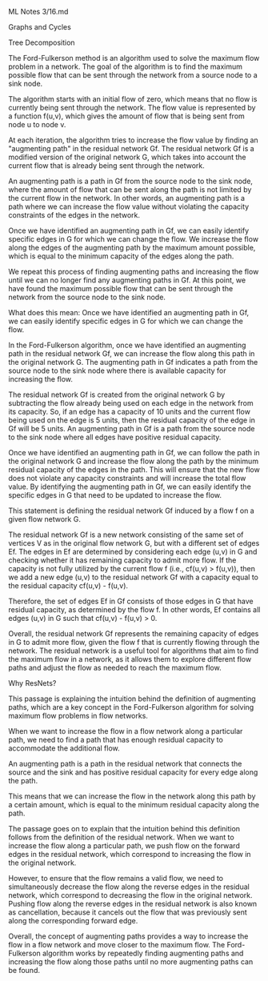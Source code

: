 ML Notes 3/16.md

Graphs and Cycles

Tree Decomposition


The Ford-Fulkerson method is an algorithm used to solve the maximum flow problem in a network. The goal of the algorithm is to find the maximum possible flow that can be sent through the network from a source node to a sink node.

The algorithm starts with an initial flow of zero, which means that no flow is currently being sent through the network. The flow value is represented by a function f(u,v), which gives the amount of flow that is being sent from node u to node v.

At each iteration, the algorithm tries to increase the flow value by finding an "augmenting path" in the residual network Gf. The residual network Gf is a modified version of the original network G, which takes into account the current flow that is already being sent through the network.

An augmenting path is a path in Gf from the source node to the sink node, where the amount of flow that can be sent along the path is not limited by the current flow in the network. In other words, an augmenting path is a path where we can increase the flow value without violating the capacity constraints of the edges in the network.

Once we have identified an augmenting path in Gf, we can easily identify specific edges in G for which we can change the flow. We increase the flow along the edges of the augmenting path by the maximum amount possible, which is equal to the minimum capacity of the edges along the path.

We repeat this process of finding augmenting paths and increasing the flow until we can no longer find any augmenting paths in Gf. At this point, we have found the maximum possible flow that can be sent through the network from the source node to the sink node.


What does this mean: Once we have identified an augmenting path in Gf, we can easily identify specific edges in G for which we can change the flow. 

In the Ford-Fulkerson algorithm, once we have identified an augmenting path in the residual network Gf, we can increase the flow along this path in the original network G. The augmenting path in Gf indicates a path from the source node to the sink node where there is available capacity for increasing the flow.

The residual network Gf is created from the original network G by subtracting the flow already being used on each edge in the network from its capacity. So, if an edge has a capacity of 10 units and the current flow being used on the edge is 5 units, then the residual capacity of the edge in Gf will be 5 units. An augmenting path in Gf is a path from the source node to the sink node where all edges have positive residual capacity.

Once we have identified an augmenting path in Gf, we can follow the path in the original network G and increase the flow along the path by the minimum residual capacity of the edges in the path. This will ensure that the new flow does not violate any capacity constraints and will increase the total flow value. By identifying the augmenting path in Gf, we can easily identify the specific edges in G that need to be updated to increase the flow.


This statement is defining the residual network Gf induced by a flow f on a given flow network G.

The residual network Gf is a new network consisting of the same set of vertices V as in the original flow network G, but with a different set of edges Ef. The edges in Ef are determined by considering each edge (u,v) in G and checking whether it has remaining capacity to admit more flow. If the capacity is not fully utilized by the current flow f (i.e., cf(u,v) > f(u,v)), then we add a new edge (u,v) to the residual network Gf with a capacity equal to the residual capacity cf(u,v) - f(u,v).

Therefore, the set of edges Ef in Gf consists of those edges in G that have residual capacity, as determined by the flow f. In other words, Ef contains all edges (u,v) in G such that cf(u,v) - f(u,v) > 0.

Overall, the residual network Gf represents the remaining capacity of edges in G to admit more flow, given the flow f that is currently flowing through the network. The residual network is a useful tool for algorithms that aim to find the maximum flow in a network, as it allows them to explore different flow paths and adjust the flow as needed to reach the maximum flow.


Why ResNets?

This passage is explaining the intuition behind the definition of augmenting paths, which are a key concept in the Ford-Fulkerson algorithm for solving maximum flow problems in flow networks.

When we want to increase the flow in a flow network along a particular path, we need to find a path that has enough residual capacity to accommodate the additional flow. 

An augmenting path is a path in the residual network that connects the source and the sink and has positive residual capacity for every edge along the path. 

This means that we can increase the flow in the network along this path by a certain amount, which is equal to the minimum residual capacity along the path.

The passage goes on to explain that the intuition behind this definition follows from the definition of the residual network. 
When we want to increase the flow along a particular path, we push flow on the forward edges in the residual network, which correspond to increasing the flow in the original network. 

However, to ensure that the flow remains a valid flow, we need to simultaneously decrease the flow along the reverse edges in the residual network, which correspond to decreasing the flow in the original network. Pushing flow along the reverse edges in the residual network is also known as cancellation, because it cancels out the flow that was previously sent along the corresponding forward edge.

Overall, the concept of augmenting paths provides a way to increase the flow in a flow network and move closer to the maximum flow. The Ford-Fulkerson algorithm works by repeatedly finding augmenting paths and increasing the flow along those paths until no more augmenting paths can be found.
